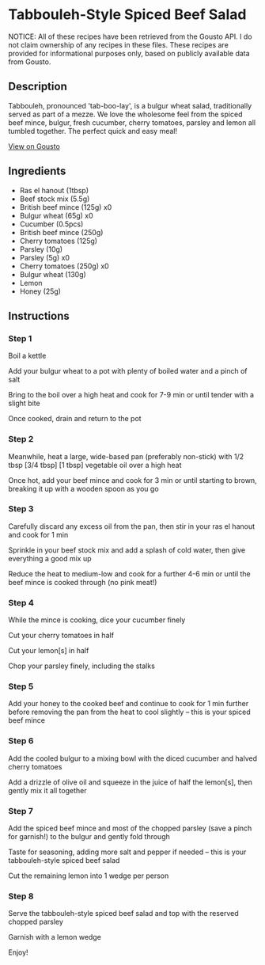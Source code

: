 # Tabbouleh-Style Spiced Beef Salad

NOTICE: All of these recipes have been retrieved from the Gousto API. I do not claim ownership of any recipes in these files. These recipes are provided for informational purposes only, based on publicly available data from Gousto.

## Description

Tabbouleh, pronounced 'tab-boo-lay', is a bulgur wheat salad, traditionally served as part of a mezze. We love the wholesome feel from the spiced beef mince, bulgur, fresh cucumber, cherry tomatoes, parsley and lemon all tumbled together. The perfect quick and easy meal!

[View on Gousto](https://www.gousto.co.uk/recipes/cookbook/tabbouleh-style-beef-bulgur-salad)

## Ingredients

- Ras el hanout (1tbsp)
- Beef stock mix (5.5g)
- British beef mince (125g) x0
- Bulgur wheat (65g) x0
- Cucumber (0.5pcs)
- British beef mince (250g)
- Cherry tomatoes (125g)
- Parsley (10g)
- Parsley (5g) x0
- Cherry tomatoes (250g) x0
- Bulgur wheat (130g)
- Lemon
- Honey (25g)

## Instructions


### Step 1

Boil a kettle

Add your bulgur wheat to a pot with plenty of boiled water and a pinch of salt

Bring to the boil over a high heat and cook for 7-9 min or until tender with a slight bite

Once cooked, drain and return to the pot


### Step 2

Meanwhile, heat a large, wide-based pan (preferably non-stick) with 1/2 tbsp <span class="text-purple">[3/4 tbsp]</span> <span class="text-danger">[1 tbsp]</span> vegetable oil over a high heat

Once hot, add your beef mince and cook for 3 min or until starting to brown, breaking it up with a wooden spoon as you go


### Step 3

Carefully discard any excess oil from the pan, then stir in your ras el hanout and cook for 1 min

Sprinkle in your beef stock mix and add a splash of cold water, then give everything a good mix up

Reduce the heat to medium-low and cook for a further 4-6 min or until the beef mince is cooked through (no pink meat!)


### Step 4

While the mince is cooking, dice your cucumber finely

Cut your cherry tomatoes in half

Cut your lemon[s] in half

Chop your parsley finely, including the stalks


### Step 5

Add your honey to the cooked beef and continue to cook for 1 min further before removing the pan from the heat to cool slightly – this is your spiced beef mince


### Step 6

Add the cooled bulgur to a mixing bowl with the diced cucumber and halved cherry tomatoes

Add a drizzle of olive oil and squeeze in the juice of half the lemon[s], then gently mix it all together


### Step 7

Add the spiced beef mince and most of the chopped parsley (save a pinch for garnish!) to the bulgur and gently fold through

Taste for seasoning, adding more salt and pepper if needed – this is your tabbouleh-style spiced beef salad

Cut the remaining lemon into 1 wedge per person

### Step 8

Serve the tabbouleh-style spiced beef salad and top with the reserved chopped parsley

Garnish with a lemon wedge

Enjoy!

